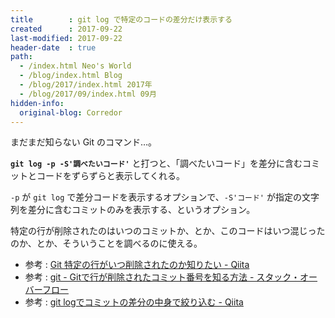 ```yaml
---
title        : git log で特定のコードの差分だけ表示する
created      : 2017-09-22
last-modified: 2017-09-22
header-date  : true
path:
  - /index.html Neo's World
  - /blog/index.html Blog
  - /blog/2017/index.html 2017年
  - /blog/2017/09/index.html 09月
hidden-info:
  original-blog: Corredor
---
```


まだまだ知らない Git のコマンド…。

**`git log -p -S'調べたいコード'`** と打つと、「調べたいコード」を差分に含むコミットとコードをずらずらと表示してくれる。

`-p` が `git log` で差分コードを表示するオプションで、`-S'コード'` が指定の文字列を差分に含むコミットのみを表示する、というオプション。

特定の行が削除されたのはいつのコミットか、とか、このコードはいつ混じったのか、とか、そういうことを調べるのに使える。

- 参考 : [Git 特定の行がいつ削除されたのか知りたい - Qiita](http://qiita.com/ezawa800/items/82380b4efa3cc20ebbb1)
- 参考 : [git - Gitで行が削除されたコミット番号を知る方法 - スタック・オーバーフロー](https://ja.stackoverflow.com/questions/21361/git%E3%81%A7%E8%A1%8C%E3%81%8C%E5%89%8A%E9%99%A4%E3%81%95%E3%82%8C%E3%81%9F%E3%82%B3%E3%83%9F%E3%83%83%E3%83%88%E7%95%AA%E5%8F%B7%E3%82%92%E7%9F%A5%E3%82%8B%E6%96%B9%E6%B3%95)
- 参考 : [git logでコミットの差分の中身で絞り込む - Qiita](http://qiita.com/yuichielectric/items/cce64b5b5e0eacc02e64)
